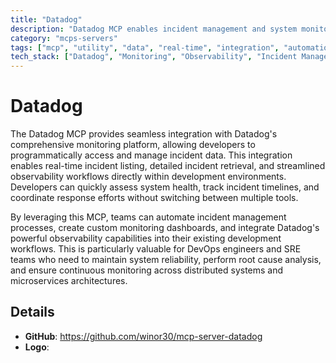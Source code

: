```yaml
---
title: "Datadog"
description: "Datadog MCP enables incident management and system monitoring through Datadog's API for observability workflows."
category: "mcps-servers"
tags: ["mcp", "utility", "data", "real-time", "integration", "automation"]
tech_stack: ["Datadog", "Monitoring", "Observability", "Incident Management", "APM"]
---
```


# Datadog

The Datadog MCP provides seamless integration with Datadog's comprehensive monitoring platform, allowing developers to programmatically access and manage incident data. This integration enables real-time incident listing, detailed incident retrieval, and streamlined observability workflows directly within development environments. Developers can quickly assess system health, track incident timelines, and coordinate response efforts without switching between multiple tools.

By leveraging this MCP, teams can automate incident management processes, create custom monitoring dashboards, and integrate Datadog's powerful observability capabilities into their existing development workflows. This is particularly valuable for DevOps engineers and SRE teams who need to maintain system reliability, perform root cause analysis, and ensure continuous monitoring across distributed systems and microservices architectures.

## Details

- **GitHub**: https://github.com/winor30/mcp-server-datadog
- **Logo**: 
